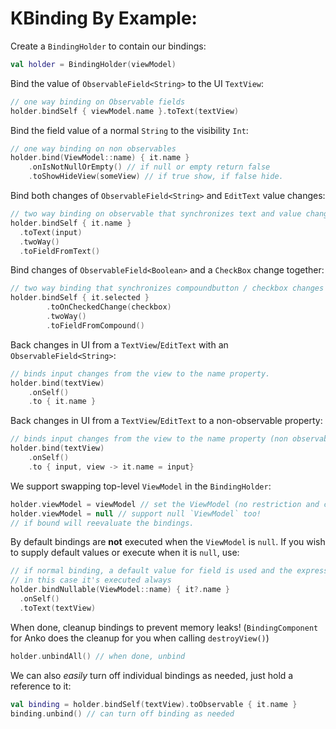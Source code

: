 # KBinding By Example:

Create a `BindingHolder` to contain our bindings:

```kotlin
val holder = BindingHolder(viewModel)
```

Bind the value of `ObservableField<String>` to the UI `TextView`:

```kotlin
// one way binding on Observable fields
holder.bindSelf { viewModel.name }.toText(textView)
```

Bind the field value of a normal `String` to the visibility `Int`:
```kotlin
// one way binding on non observables
holder.bind(ViewModel::name) { it.name }
    .onIsNotNullOrEmpty() // if null or empty return false
    .toShowHideView(someView) // if true show, if false hide.
```

Bind both changes of `ObservableField<String>` and `EditText` value changes:
```kotlin
// two way binding on observable that synchronizes text and value changes.
holder.bindSelf { it.name }
  .toText(input)
  .twoWay()
  .toFieldFromText()
```

Bind changes of `ObservableField<Boolean>` and a `CheckBox` change together:
```kotlin
// two way binding that synchronizes compoundbutton / checkbox changes
holder.bindSelf { it.selected }
        .toOnCheckedChange(checkbox)
        .twoWay()
        .toFieldFromCompound()
```

Back changes in UI from a `TextView`/`EditText` with an `ObservableField<String>`:
```kotlin
// binds input changes from the view to the name property.
holder.bind(textView)
    .onSelf()
    .to { it.name }
```

Back changes in UI from a `TextView`/`EditText` to a non-observable property:
```kotlin
// binds input changes from the view to the name property (non observable).
holder.bind(textView)
    .onSelf()
    .to { input, view -> it.name = input}
```

We support swapping top-level `ViewModel` in the `BindingHolder`:
```kotlin
holder.viewModel = viewModel // set the ViewModel (no restriction and could be a `Presenter`)
holder.viewModel = null // support null `ViewModel` too!
// if bound will reevaluate the bindings.
```

By default bindings are __not__ executed when the `ViewModel` is `null`. If you wish to supply default values or execute when it is `null`, use:
```kotlin
// if normal binding, a default value for field is used and the expression is not evaluated.
// in this case it's executed always
holder.bindNullable(ViewModel::name) { it?.name }
  .onSelf()
  .toText(textView)
```

When done, cleanup bindings to prevent memory leaks! (`BindingComponent` for Anko does the cleanup for you when calling `destroyView()`)
```kotlin
holder.unbindAll() // when done, unbind
```

We can also _easily_ turn off individual bindings as needed, just hold a reference to it:
```kotlin
val binding = holder.bindSelf(textView).toObservable { it.name }
binding.unbind() // can turn off binding as needed

```

